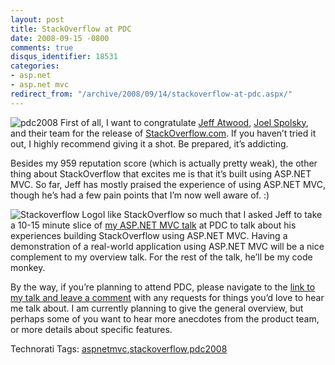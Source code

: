 ```yaml
---
layout: post
title: StackOverflow at PDC
date: 2008-09-15 -0800
comments: true
disqus_identifier: 18531
categories:
- asp.net
- asp.net mvc
redirect_from: "/archive/2008/09/14/stackoverflow-at-pdc.aspx/"
---
```


![pdc2008](http://haacked.com/images/haacked_com/WindowsLiveWriter/StackOverflowatPDC_EC4F/pdc2008_3.jpg "pdc2008")
First of all, I want to congratulate [Jeff
Atwood](http://codinghorror.com/ "CodingHorror blog"), [Joel
Spolsky](http://www.joelonsoftware.com/ "Joel Spolsky's Blog"), and
their team for the release of
[StackOverflow.com](http://stackoverflow.com/ "StackOverflow"). If you
haven’t tried it out, I highly recommend giving it a shot. Be prepared,
it’s addicting.

Besides my 959 reputation score (which is actually pretty weak), the
other thing about StackOverflow that excites me is that it’s built using
ASP.NET MVC. So far, Jeff has mostly praised the experience of using
ASP.NET MVC, though he’s had a few pain points that I’m now well aware
of. :)

![Stackoverflow
Logo](http://haacked.com/images/haacked_com/WindowsLiveWriter/StackOverflowatPDC_EC4F/stackoverflow-logo-250_3.png "Stackoverflow Logo")I
like StackOverflow so much that I asked Jeff to take a 10-15 minute
slice of [my ASP.NET MVC
talk](http://channel9.msdn.com/pdc2008/PC21/ "ASP.NET MVC: A New Framework for Building Web Applications")
at PDC to talk about his experiences building StackOverflow using
ASP.NET MVC. Having a demonstration of a real-world application using
ASP.NET MVC will be a nice complement to my overview talk. For the rest
of the talk, he’ll be my code monkey.

By the way, if you’re planning to attend PDC, please navigate to the
[link to my talk and leave a
comment](http://channel9.msdn.com/pdc2008/PC21/ "Link to my talk") with
any requests for things you’d love to hear me talk about. I am currently
planning to give the general overview, but perhaps some of you want to
hear more anecdotes from the product team, or more details about
specific features.

Technorati Tags:
[aspnetmvc](http://technorati.com/tags/aspnetmvc),[stackoverflow](http://technorati.com/tags/stackoverflow),[pdc2008](http://technorati.com/tags/pdc2008)


